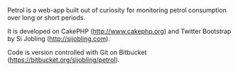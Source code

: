 Petrol is a web-app built out of curiosity for monitoring petrol consumption over long or short periods.

It is developed on CakePHP (http://www.cakephp.org) and Twitter Bootstrap by Si Jobling (http://sijobling.com).

Code is version controlled with Git on Bitbucket (https://bitbucket.org/sijobling/petrol).